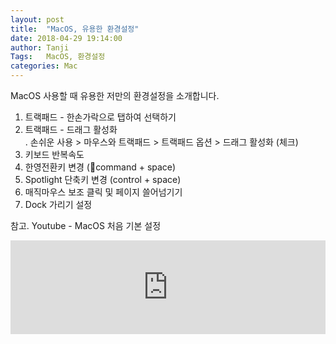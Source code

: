 ```yaml
---
layout: post
title:  "MacOS, 유용한 환경설정"
date: 2018-04-29 19:14:00
author: Tanji
Tags:   MacOS, 환경설정
categories: Mac
---
```


MacOS 사용할 때 유용한 저만의 환경설정을 소개합니다.

1. 트랙패드 - 한손가락으로 탭하여 선택하기
1. 트랙패드 - 드래그 활성화  
   . 손쉬운 사용 > 마우스와 트랙패드 > 트랙패드 옵션 > 드래그 활성화 (체크)
1. 키보드 반복속도
1. 한영전환키 변경 (command + space)
1. Spotlight 단축키 변경 (control + space)
1. 매직마우스 보조 클릭 및 페이지 쓸어넘기기
1. Dock 가리기 설정



참고. Youtube - MacOS 처음 기본 설정

<iframe width="100%" height="auto" src="https://www.youtube.com/embed/3lpNQxlOpxo" frameborder="0" allowfullscreen=""></iframe>